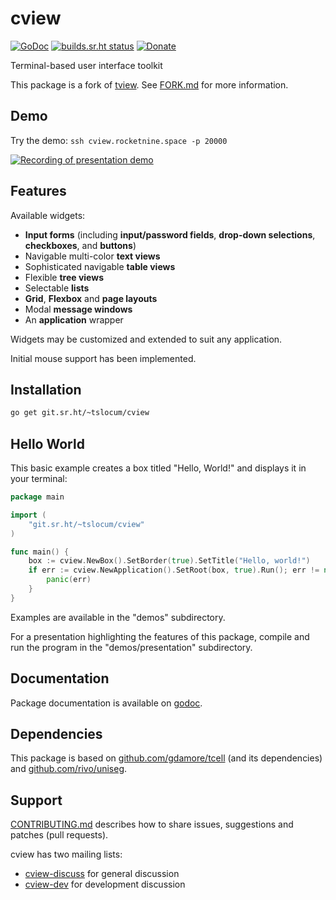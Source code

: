 # cview
[![GoDoc](https://godoc.org/git.sr.ht/~tslocum/cview?status.svg)](https://godoc.org/git.sr.ht/~tslocum/cview)
[![builds.sr.ht status](https://builds.sr.ht/~tslocum/cview.svg)](https://builds.sr.ht/~tslocum/cview)
[![Donate](https://img.shields.io/liberapay/receives/rocketnine.space.svg?logo=liberapay)](https://liberapay.com/rocketnine.space)

Terminal-based user interface toolkit

This package is a fork of [tview](https://github.com/rivo/tview).
See [FORK.md](https://man.sr.ht/~tslocum/cview/FORK.md) for more information.

## Demo

Try the demo: ```ssh cview.rocketnine.space -p 20000```

[![Recording of presentation demo](https://git.sr.ht/~tslocum/cview/blob/master/cview.gif)](https://git.sr.ht/~tslocum/cview/tree/master/demos/presentation)

## Features

Available widgets:

- __Input forms__ (including __input/password fields__, __drop-down selections__, __checkboxes__, and __buttons__)
- Navigable multi-color __text views__
- Sophisticated navigable __table views__
- Flexible __tree views__
- Selectable __lists__
- __Grid__, __Flexbox__ and __page layouts__
- Modal __message windows__
- An __application__ wrapper

Widgets may be customized and extended to suit any application.

Initial mouse support has been implemented.

## Installation

```bash
go get git.sr.ht/~tslocum/cview
```

## Hello World

This basic example creates a box titled "Hello, World!" and displays it in your terminal:

```go
package main

import (
	"git.sr.ht/~tslocum/cview"
)

func main() {
	box := cview.NewBox().SetBorder(true).SetTitle("Hello, world!")
	if err := cview.NewApplication().SetRoot(box, true).Run(); err != nil {
		panic(err)
	}
}
```

Examples are available in the "demos" subdirectory.

For a presentation highlighting the features of this package, compile and run
the program in the "demos/presentation" subdirectory.

## Documentation

Package documentation is available on [godoc](https://godoc.org/git.sr.ht/~tslocum/cview).

## Dependencies

This package is based on [github.com/gdamore/tcell](https://github.com/gdamore/tcell)
(and its dependencies) and [github.com/rivo/uniseg](https://github.com/rivo/uniseg).

## Support

[CONTRIBUTING.md](https://man.sr.ht/~tslocum/cview/CONTRIBUTING.md) describes how to share
issues, suggestions and patches (pull requests).

cview has two mailing lists:

- [cview-discuss](https://lists.sr.ht/~tslocum/cview-discuss) for general discussion
- [cview-dev](https://lists.sr.ht/~tslocum/cview-dev) for development discussion
